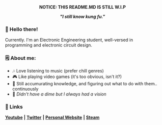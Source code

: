 
<p style="text-align:center"> <b> NOTICE: THIS README.MD IS STILL W.I.P </b></p>
<p style="text-align:center"> <b><i> "I still know kung fu." </b></i></p>

### :wave: Hello there!
Currently. I'm an Electronic Engineering student, well-versed in programming and electronic circuit design.

### :spiral_notepad: About me:
- :notes: Love listening to music (prefer chill genres) 
- :video_game: Like playing video games (it's too obvious, isn't it?)
- :open_book: Still accumurating knowledge, and figuring out what to do with them.. continuously
- :star2: <i> Didn't have a dime but I always had a vision </i>

### :link: Links
[**Youtube**](https://www.youtube.com/user/mapmaker42) **|** [**Twitter**](https://twitter.com/FaultyTwo) **|** [**Personal Website**](https://faultytwo.wixsite.com/home) **|** [**Steam**](https://steamcommunity.com/id/faultytwo/)